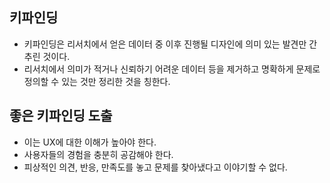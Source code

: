 ## 키파인딩

- 키파인딩은 리서치에서 얻은 데이터 중 이후 진행될 디자인에 의미 있는 발견만 간추린 것이다.
- 리서치에서 의미가 적거나 신뢰하기 어려운 데이터 등을 제거하고 명확하게 문제로 정의할 수 있는 것만 정리한 것을 칭한다.

## 좋은 키파인딩 도출
- 이는 UX에 대한 이해가 높아야 한다.
- 사용자들의 경험을 충분히 공감해야 한다.
- 피상적인 의견, 반응, 만족도를 놓고 문제를 찾아냈다고 이야기할 수 없다.